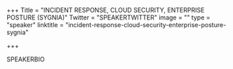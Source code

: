 +++
Title = "INCIDENT RESPONSE, CLOUD SECURITY, ENTERPRISE POSTURE (SYGNIA)"
Twitter = "SPEAKERTWITTER"
image = ""
type = "speaker"
linktitle = "incident-response-cloud-security-enterprise-posture-sygnia"

+++

SPEAKERBIO
